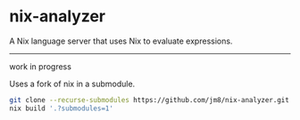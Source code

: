 # nix-analyzer

A Nix language server that uses Nix to evaluate expressions.

---

work in progress

Uses a fork of nix in a submodule.

```sh
git clone --recurse-submodules https://github.com/jm8/nix-analyzer.git
nix build '.?submodules=1'
```